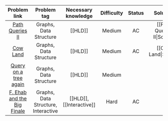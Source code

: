 |                                  Problem link                                  |             Problem tag             |   Necessary knowledge    | Difficulty | Status |          Solution          |
| :----------------------------------------------------------------------------: | :---------------------------------: | :----------------------: | :--------: | :----: | :------------------------: |
|            [Path Queries II](https://cses.fi/problemset/task/2134/)            |       Graphs, Data Structure        |         [[HLD]]          |   Medium   |   AC   | [[Path Queries II\|Solve]] |
|      [Cow Land](https://usaco.org/index.php?page=viewproblem2&cpid=921#)       |       Graphs, Data Structure        |         [[HLD]]          |   Medium   |   AC   |    [[Cow Land\|Solve]]     |
|       [Query on a tree again](https://www.spoj.com/problems/QTREE3/en/)        |       Graphs, Data Structure        |         [[HLD]]          |   Medium   |        |                            |
| [F. Ehab and the Big Finale](https://codeforces.com/problemset/problem/1174/F) | Graphs, Data Structure, Interactive | [[HLD]], [[Interactive]] |    Hard    |   AC   |                            |
